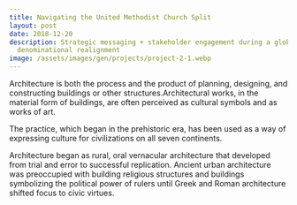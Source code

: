 ```yaml
---
title: Navigating the United Methodist Church Split
layout: post
date: 2018-12-20
description: Strategic messaging + stakeholder engagement during a global
  denominational realignment
image: /assets/images/gen/projects/project-2-1.webp
---
```

Architecture is both the process and the product of planning, designing, and constructing buildings or other structures.Architectural works, in the material form of buildings, are often perceived as cultural symbols and as works of art.

The practice, which began in the prehistoric era, has been used as a way of expressing culture for civilizations on all seven continents.

Architecture began as rural, oral vernacular architecture that developed from trial and error to successful replication. Ancient urban architecture was preoccupied with building religious structures and buildings symbolizing the political power of rulers until Greek and Roman architecture shifted focus to civic virtues.